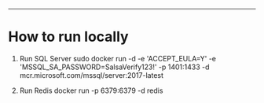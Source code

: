 ----
# How to run locally

1. Run SQL Server
   sudo docker run -d -e 'ACCEPT_EULA=Y' -e 'MSSQL_SA_PASSWORD=SalsaVerify123!' -p 1401:1433 -d mcr.microsoft.com/mssql/server:2017-latest

2. Run Redis
   docker run -p 6379:6379 -d redis

